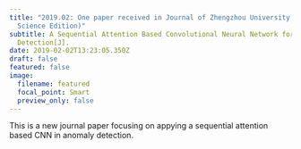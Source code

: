 ```yaml
---
title: "2019.02: One paper received in Journal of Zhengzhou University (Natural
  Science Edition)"
subtitle: A Sequential Attention Based Convolutional Neural Network for Anomaly
  Detection[J].
date: 2019-02-02T13:23:05.350Z
draft: false
featured: false
image:
  filename: featured
  focal_point: Smart
  preview_only: false
---
```

This is a new journal paper focusing on appying a sequential attention based CNN in anomaly detection.